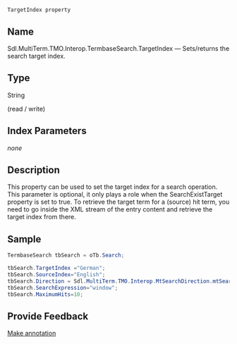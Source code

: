 

# 
    TargetIndex property



## Name

Sdl.MultiTerm.TMO.Interop.TermbaseSearch.TargetIndex —          Sets/returns the search target index.



## Type

String

(read / write)



## Index Parameters
*none*


## Description



This property can be used to set the target index for a search operation. This parameter is optional, it only plays a role when the SearchExistTarget property is set to true. To retrieve the target term for a (source) hit term, you need to go inside the XML stream of the entry content and retrieve the target index from there.



## Sample


```cs
TermbaseSearch tbSearch = oTb.Search;

tbSearch.TargetIndex ="German";
tbSearch.SourceIndex="English";			
tbSearch.Direction = Sdl.MultiTerm.TMO.Interop.MtSearchDirection.mtSearchDown;
tbSearch.SearchExpression="window";
tbSearch.MaximumHits=10;
```



## Provide Feedback

[Make annotation](mailto:sdk-feedback@sdl.com&amp;subject=Reference%20for%20Sdl.MultiTerm.TMO.Interop.TermbaseSearch.TargetIndex)

